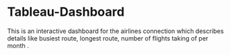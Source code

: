 # Tableau-Dashboard
This is an interactive dashboard for the airlines connection which describes details like busiest route, longest route, number of flights taking of per month .
